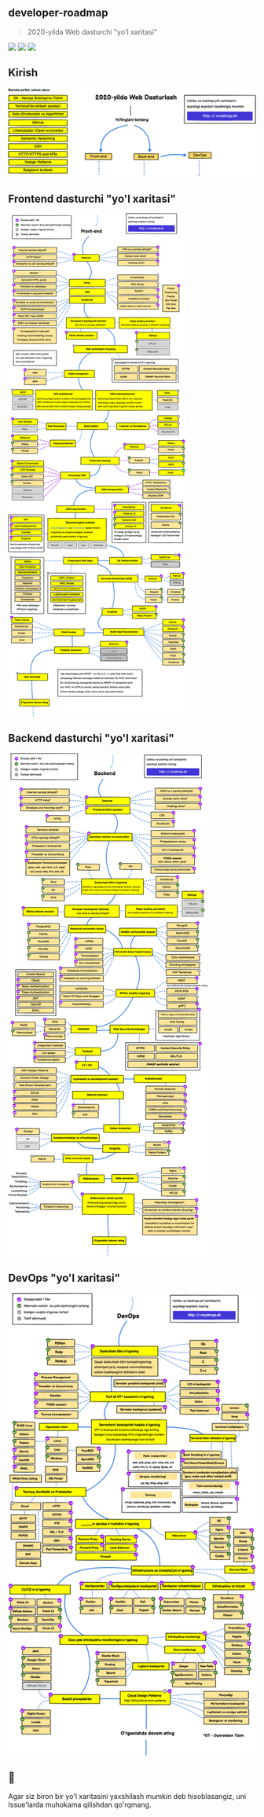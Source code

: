## developer-roadmap
> 2020-yilda Web dasturchi "yo'l xaritasi"

[![](https://img.shields.io/badge/-Roadmaps%20-0a0a0a.svg?style=flat&colorA=0a0a0a)](http://roadmap.sh)
[![](https://img.shields.io/badge/-Guides-0a0a0a.svg?style=flat&colorA=0a0a0a)](http://roadmap.sh/guides)
[![](https://img.shields.io/badge/%E2%9D%A4-YouTube%20Channel-0a0a0a.svg?style=flat&colorA=0a0a0a)](https://www.youtube.com/channel/UCA0H2KIWgWTwpTFjSxp0now/playlists)

## Kirish

![Veb-dasturchi yo'l xaritasi](./img/intro-wireframe.png)

## Frontend dasturchi "yo'l xaritasi"

![](./img/front-end-map.png)

## Backend dasturchi "yo'l xaritasi"

![](./img/back-end-map.png)

## DevOps "yo'l xaritasi"

![](./img/devops.png)

## 🚦 
Agar siz biron bir yo'l xaritasini yaxshilash mumkin deb hisoblasangiz, uni Issue'larda muhokama qilishdan qo'rqmang.